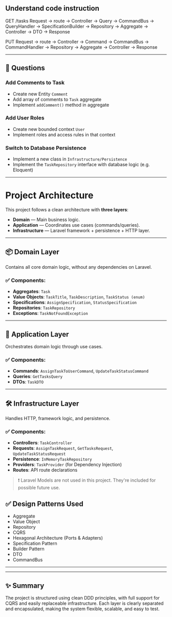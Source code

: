 ## Understand code instruction

GET /tasks
Request -> route -> Controller -> Query -> CommandBus -> QueryHandler -> SpecificationBuilder -> Repository -> Aggregate -> Controller -> DTO -> Response

PUT
Request -> route -> Controller -> Command -> CommandBus -> CommandHandler -> Repository -> Aggregate -> Controller -> Response

---

## 🧩 Questions

### Add Comments to Task
- Create new Entity `Comment`
- Add array of comments to `Task` aggregate
- Implement `addComment()` method in aggregate

### Add User Roles
- Create new bounded context `User`
- Implement roles and access rules in that context

### Switch to Database Persistence
- Implement a new class in `Infrastructure/Persistence`
- Implement the `TaskRepository` interface with database logic (e.g. Eloquent)

---

# Project Architecture

This project follows a clean architecture with **three layers**:

- **Domain** — Main business logic.
- **Application** — Coordinates use cases (commands/queries).
- **Infrastructure** — Laravel framework + persistence + HTTP layer.

---

## 📦 Domain Layer

Contains all core domain logic, without any dependencies on Laravel.

### ✅ Components:
- **Aggregates**: `Task`
- **Value Objects**: `TaskTitle`, `TaskDescription`, `TaskStatus (enum)`
- **Specifications**: `AssignSpecification`, `StatusSpecification`
- **Repositories**: `TaskRepository`
- **Exceptions**: `TaskNotFoundException`

---

## 🧠 Application Layer

Orchestrates domain logic through use cases.

### ✅ Components:
- **Commands**: `AssignTaskToUserCommand`, `UpdateTaskStatusCommand`
- **Queries**: `GetTasksQuery`
- **DTOs**: `TaskDTO`

---

## 🛠 Infrastructure Layer

Handles HTTP, framework logic, and persistence.

### ✅ Components:
- **Controllers**: `TaskController`
- **Requests**: `AssignTaskRequest`, `GetTasksRequest`, `UpdateTaskStatusRequest`
- **Persistence**: `InMemoryTaskRepository`
- **Providers**: `TaskProvider` (for Dependency Injection)
- **Routes**: API route declarations

> ❗ Laravel Models are not used in this project. They're included for possible future use.


## ✅ Design Patterns Used

- Aggregate
- Value Object
- Repository
- CQRS
- Hexagonal Architecture (Ports & Adapters)
- Specification Pattern
- Builder Pattern
- DTO
- CommandBus


---

---

## ✨ Summary

The project is structured using clean DDD principles, with full support for CQRS and easily replaceable infrastructure. Each layer is clearly separated and encapsulated, making the system flexible, scalable, and easy to test.

